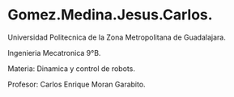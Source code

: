 # Gomez.Medina.Jesus.Carlos.

Universidad Politecnica de la Zona Metropolitana de Guadalajara.

Ingenieria Mecatronica 9°B.

Materia: Dinamica y control de robots.

Profesor: Carlos Enrique Moran Garabito.

